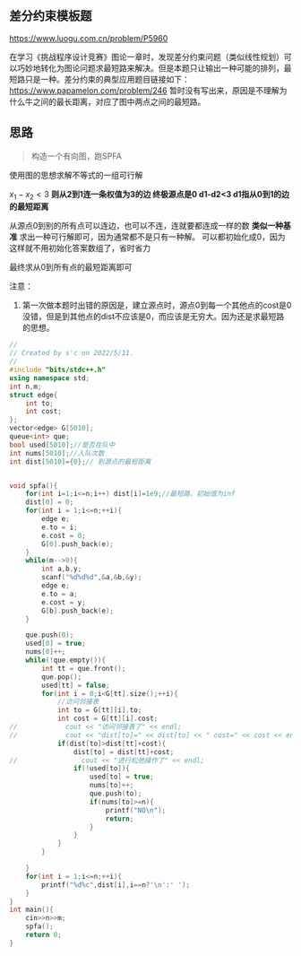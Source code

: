 ## 差分约束模板题
https://www.luogu.com.cn/problem/P5960

在学习《挑战程序设计竞赛》图论一章时，发现差分约束问题（类似线性规划）可以巧妙地转化为图论问题求最短路来解决。但是本题只让输出一种可能的排列，最短路只是一种。差分约束的典型应用题目链接如下：
https://www.papamelon.com/problem/246
暂时没有写出来，原因是不理解为什么牛之间的最长距离，对应了图中两点之间的最短路。

## 思路 ##
> 构造一个有向图，跑SPFA

使用图的思想求解不等式的一组可行解

$x_1-x_2<3$ **则从2到1连一条权值为3的边   终极源点是0  d1-d2<3 d1指从0到1的边的最短距离**

从源点0到别的所有点可以连边，也可以不连，连就要都连成一样的数  **类似一种基准**  求出一种可行解即可，因为通常都不是只有一种解。 可以都初始化成0，因为这样就不用初始化答案数组了，省时省力

最终求从0到所有点的最短距离即可

注意：
1. 第一次做本题时出错的原因是，建立源点时，源点0到每一个其他点的cost是0没错，但是到其他点的dist不应该是0，而应该是无穷大。因为还是求最短路的思想。


```c++
//
// Created by s'c on 2022/5/11.
//
#include "bits/stdc++.h"
using namespace std;
int n,m;
struct edge{
    int to;
    int cost;
};
vector<edge> G[5010];
queue<int> que;
bool used[5010];//是否在队中
int nums[5010];//入队次数
int dist[5010]={0};// 到源点的最短距离


void spfa(){
    for(int i=1;i<=n;i++) dist[i]=1e9;//最短路，初始值为inf
    dist[0] = 0;
    for(int i = 1;i<=n;++i){
        edge e;
        e.to = i;
        e.cost = 0;
        G[0].push_back(e);
    }
    while(m-->0){
        int a,b,y;
        scanf("%d%d%d",&a,&b,&y);
        edge e;
        e.to = a;
        e.cost = y;
        G[b].push_back(e);
    }

    que.push(0);
    used[0] = true;
    nums[0]++;
    while(!que.empty()){
        int tt = que.front();
        que.pop();
        used[tt] = false;
        for(int i = 0;i<G[tt].size();++i){
            //访问邻接表
            int to = G[tt][i].to;
            int cost = G[tt][i].cost;
//            cout << "访问邻接表了" << endl;
//            cout << "dist[to]=" << dist[to] << " cost=" << cost << endl;
            if(dist[to]>dist[tt]+cost){
                dist[to] = dist[tt]+cost;
//                cout << "进行松弛操作了" << endl;
                if(!used[to]){
                    used[to] = true;
                    nums[to]++;
                    que.push(to);
                    if(nums[to]>=n){
                        printf("NO\n");
                        return;
                    }
                }
            }
        }

    }
    for(int i = 1;i<=n;++i){
        printf("%d%c",dist[i],i==n?'\n':' ');
    }
}
int main(){
    cin>>n>>m;
    spfa();
    return 0;
}


```
